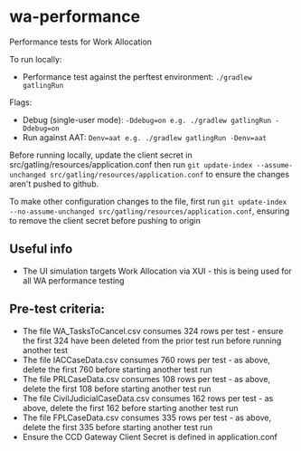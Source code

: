 # wa-performance
Performance tests for Work Allocation

To run locally:
- Performance test against the perftest environment: `./gradlew gatlingRun`

Flags:
- Debug (single-user mode): `-Ddebug=on e.g. ./gradlew gatlingRun -Ddebug=on`
- Run against AAT: `Denv=aat e.g. ./gradlew gatlingRun -Denv=aat`

Before running locally, update the client secret in src/gatling/resources/application.conf then run `git update-index --assume-unchanged src/gatling/resources/application.conf` to ensure the changes aren't pushed to github.

To make other configuration changes to the file, first run `git update-index --no-assume-unchanged src/gatling/resources/application.conf`, ensuring to remove the client secret before pushing to origin

## Useful info

* The UI simulation targets Work Allocation via XUI - this is being used for all WA performance testing

## Pre-test criteria:

* The file WA_TasksToCancel.csv consumes 324 rows per test - ensure the first 324 have been deleted from the prior test run before running another test
* The file IACCaseData.csv consumes 760 rows per test - as above, delete the first 760 before starting another test run
* The file PRLCaseData.csv consumes 108 rows per test - as above, delete the first 108 before starting another test run
* The file CivilJudicialCaseData.csv consumes 162 rows per test - as above, delete the first 162 before starting another test run
* The file FPLCaseData.csv consumes 335 rows per test - as above, delete the first 335 before starting another test run
* Ensure the CCD Gateway Client Secret is defined in application.conf